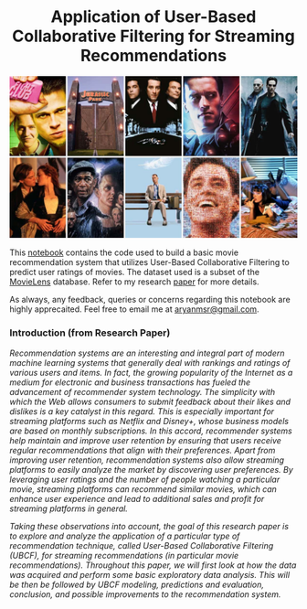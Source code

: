 <h1 align="center">
  Application of User-Based Collaborative Filtering for Streaming Recommendations
</h1>

<div align="center">
  <img alt="Cover" src="https://github.com/aryanmsr/Movie_Recommender/blob/main/cover.jpeg" />
</div>

This [notebook](https://github.com/aryanmsr/Movie_Recommender/blob/main/movie_recommendation_system.Rmd) contains the code used to build a basic movie recommendation 
system that utilizes User-Based Collaborative Filtering to predict user ratings of movies. The dataset used is a subset of the [MovieLens](https://grouplens.org/datasets/movielens/) database. Refer to my research [paper](https://github.com/aryanmsr/Movie_Recommender/blob/main/am5696_Application_of_User_Based_Collaborative_Filtering_for_Streaming_Recommendations.pdf)
for more details.

As always, any feedback, queries or concerns regarding this notebook are highly apprecaited. Feel free to email me at aryanmsr@gmail.com.

### Introduction (from Research Paper)

*Recommendation systems are an interesting and integral part of modern machine learning
systems that generally deal with rankings and ratings of various users and items. In fact, the
growing popularity of the Internet as a medium for electronic and business transactions has fueled
the advancement of recommender system technology. The simplicity with which the Web allows
consumers to submit feedback about their likes and dislikes is a key catalyst in this regard. This is
especially important for streaming platforms such as Netflix and Disney+, whose business models
are based on monthly subscriptions. In this accord, recommender systems help maintain and
improve user retention by ensuring that users receive regular recommendations that align with
their preferences. Apart from improving user retention, recommendation systems also allow
streaming platforms to easily analyze the market by discovering user preferences. By leveraging
user ratings and the number of people watching a particular movie, streaming platforms can
recommend similar movies, which can enhance user experience and lead to additional sales and
profit for streaming platforms in general.*

*Taking these observations into account, the goal of this research paper is to explore and analyze
the application of a particular type of recommendation technique, called User-Based
Collaborative Filtering (UBCF), for streaming recommendations (in particular movie
recommendations). Throughout this paper, we will first look at how the data was acquired and
perform some basic exploratory data analysis. This will be then be followed by UBCF modeling,
predictions and evaluation, conclusion, and possible improvements to the recommendation
system.*
